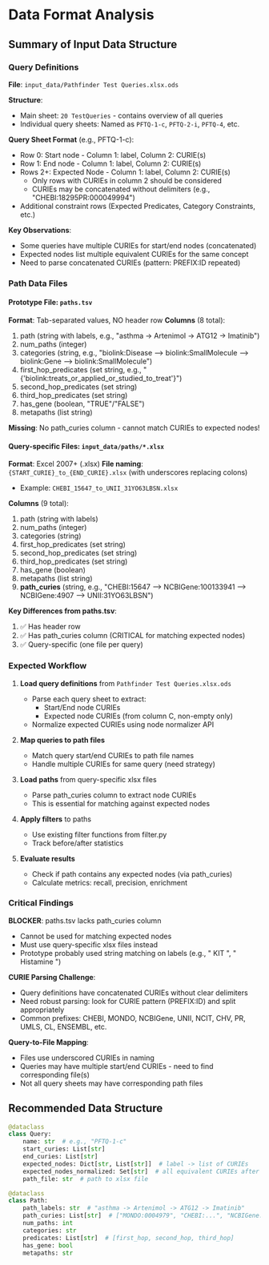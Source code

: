 # Data Format Analysis

## Summary of Input Data Structure

### Query Definitions
**File**: `input_data/Pathfinder Test Queries.xlsx.ods`

**Structure**:
- Main sheet: `20 TestQueries` - contains overview of all queries
- Individual query sheets: Named as `PFTQ-1-c`, `PFTQ-2-i`, `PFTQ-4`, etc.

**Query Sheet Format** (e.g., PFTQ-1-c):
- Row 0: Start node - Column 1: label, Column 2: CURIE(s)
- Row 1: End node - Column 1: label, Column 2: CURIE(s)
- Rows 2+: Expected Node - Column 1: label, Column 2: CURIE(s)
  - Only rows with CURIEs in column 2 should be considered
  - CURIEs may be concatenated without delimiters (e.g., "CHEBI:18295PR:000049994")
- Additional constraint rows (Expected Predicates, Category Constraints, etc.)

**Key Observations**:
- Some queries have multiple CURIEs for start/end nodes (concatenated)
- Expected nodes list multiple equivalent CURIEs for the same concept
- Need to parse concatenated CURIEs (pattern: PREFIX:ID repeated)

### Path Data Files

#### Prototype File: `paths.tsv`
**Format**: Tab-separated values, NO header row
**Columns** (8 total):
1. path (string with labels, e.g., "asthma -> Artenimol -> ATG12 -> Imatinib")
2. num_paths (integer)
3. categories (string, e.g., "biolink:Disease --> biolink:SmallMolecule --> biolink:Gene --> biolink:SmallMolecule")
4. first_hop_predicates (set string, e.g., "{'biolink:treats_or_applied_or_studied_to_treat'}")
5. second_hop_predicates (set string)
6. third_hop_predicates (set string)
7. has_gene (boolean, "TRUE"/"FALSE")
8. metapaths (list string)

**Missing**: No path_curies column - cannot match CURIEs to expected nodes!

#### Query-specific Files: `input_data/paths/*.xlsx`
**Format**: Excel 2007+ (.xlsx)
**File naming**: `{START_CURIE}_to_{END_CURIE}.xlsx` (with underscores replacing colons)
  - Example: `CHEBI_15647_to_UNII_31YO63LBSN.xlsx`

**Columns** (9 total):
1. path (string with labels)
2. num_paths (integer)
3. categories (string)
4. first_hop_predicates (set string)
5. second_hop_predicates (set string)
6. third_hop_predicates (set string)
7. has_gene (boolean)
8. metapaths (list string)
9. **path_curies** (string, e.g., "CHEBI:15647 --> NCBIGene:100133941 --> NCBIGene:4907 --> UNII:31YO63LBSN")

**Key Differences from paths.tsv**:
1. ✅ Has header row
2. ✅ Has path_curies column (CRITICAL for matching expected nodes)
3. ✅ Query-specific (one file per query)

### Expected Workflow

1. **Load query definitions** from `Pathfinder Test Queries.xlsx.ods`
   - Parse each query sheet to extract:
     - Start/End node CURIEs
     - Expected node CURIEs (from column C, non-empty only)
   - Normalize expected CURIEs using node normalizer API

2. **Map queries to path files**
   - Match query start/end CURIEs to path file names
   - Handle multiple CURIEs for same query (need strategy)

3. **Load paths** from query-specific xlsx files
   - Parse path_curies column to extract node CURIEs
   - This is essential for matching against expected nodes

4. **Apply filters** to paths
   - Use existing filter functions from filter.py
   - Track before/after statistics

5. **Evaluate results**
   - Check if path contains any expected nodes (via path_curies)
   - Calculate metrics: recall, precision, enrichment

### Critical Findings

**BLOCKER**: paths.tsv lacks path_curies column
- Cannot be used for matching expected nodes
- Must use query-specific xlsx files instead
- Prototype probably used string matching on labels (e.g., " KIT ", " Histamine ")

**CURIE Parsing Challenge**:
- Query definitions have concatenated CURIEs without clear delimiters
- Need robust parsing: look for CURIE pattern (PREFIX:ID) and split appropriately
- Common prefixes: CHEBI, MONDO, NCBIGene, UNII, NCIT, CHV, PR, UMLS, CL, ENSEMBL, etc.

**Query-to-File Mapping**:
- Files use underscored CURIEs in naming
- Queries may have multiple start/end CURIEs - need to find corresponding file(s)
- Not all query sheets may have corresponding path files

## Recommended Data Structure

```python
@dataclass
class Query:
    name: str  # e.g., "PFTQ-1-c"
    start_curies: List[str]
    end_curies: List[str]
    expected_nodes: Dict[str, List[str]]  # label -> list of CURIEs
    expected_nodes_normalized: Set[str]  # all equivalent CURIEs after normalization
    path_file: str  # path to xlsx file

@dataclass
class Path:
    path_labels: str  # "asthma -> Artenimol -> ATG12 -> Imatinib"
    path_curies: List[str]  # ["MONDO:0004979", "CHEBI:...", "NCBIGene:...", "CHEBI:31690"]
    num_paths: int
    categories: str
    predicates: List[str]  # [first_hop, second_hop, third_hop]
    has_gene: bool
    metapaths: str
```
